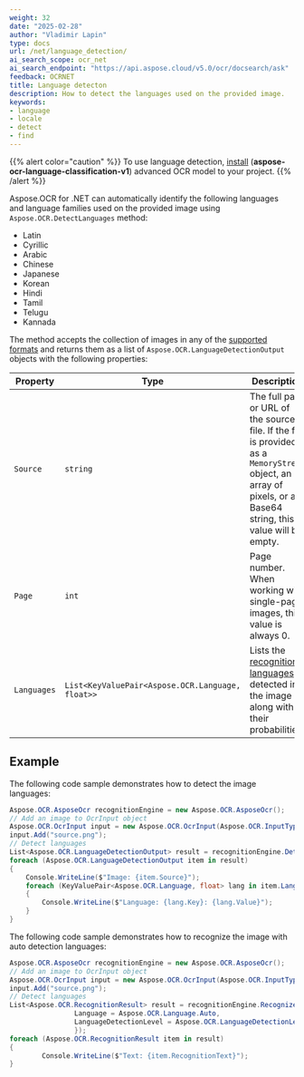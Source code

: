 ```yaml
---
weight: 32
date: "2025-02-28"
author: "Vladimir Lapin"
type: docs
url: /net/language_detection/
ai_search_scope: ocr_net
ai_search_endpoint: "https://api.aspose.cloud/v5.0/ocr/docsearch/ask"
feedback: OCRNET
title: Language detecton
description: How to detect the languages used on the provided image.
keywords:
- language
- locale
- detect
- find
---
```


{{% alert color="caution" %}} 
To use language detection, [install](/ocr/net/modules/) (**aspose-ocr-language-classification-v1**) advanced OCR model to your project.
{{% /alert %}}

Aspose.OCR for .NET can automatically identify the following languages and language families used on the provided image using `Aspose.OCR.DetectLanguages` method:

- Latin
- Cyrillic
- Arabic
- Chinese
- Japanese
- Korean
- Hindi
- Tamil
- Telugu
- Kannada

The method accepts the collection of images in any of the [supported formats](/ocr/net/supported-file-formats/) and returns them as a list of `Aspose.OCR.LanguageDetectionOutput` objects with the following properties:

Property    | Type                                             | Description
----------- | ------------------------------------------------ | -----------
`Source`    | `string`                                         | The full path or URL of the source file. If the file is provided as a `MemoryStream` object, an array of pixels, or a Base64 string, this value will be empty.
`Page`      | `int`                                            | Page number. When working with single-page images, this value is always 0.
`Languages` | `List<KeyValuePair<Aspose.OCR.Language, float>>` | Lists the [recognition languages](/ocr/net/languages/) detected in the image along with their probabilities.

## Example

The following code sample demonstrates how to detect the image languages:

```csharp
Aspose.OCR.AsposeOcr recognitionEngine = new Aspose.OCR.AsposeOcr();
// Add an image to OcrInput object
Aspose.OCR.OcrInput input = new Aspose.OCR.OcrInput(Aspose.OCR.InputType.SingleImage);
input.Add("source.png");
// Detect languages
List<Aspose.OCR.LanguageDetectionOutput> result = recognitionEngine.DetectLanguages(input);
foreach (Aspose.OCR.LanguageDetectionOutput item in result)
{
	Console.WriteLine($"Image: {item.Source}");
	foreach (KeyValuePair<Aspose.OCR.Language, float> lang in item.Languages)
	{
		Console.WriteLine($"Language: {lang.Key}: {lang.Value}");
	}
}
```


The following code sample demonstrates how to recognize the image with auto detection languages:

```csharp
Aspose.OCR.AsposeOcr recognitionEngine = new Aspose.OCR.AsposeOcr();
// Add an image to OcrInput object
Aspose.OCR.OcrInput input = new Aspose.OCR.OcrInput(Aspose.OCR.InputType.SingleImage);
input.Add("source.png");
// Detect languages
List<Aspose.OCR.RecognitionResult> result = recognitionEngine.Recognize(input, new RecognitionSettings { 
                Language = Aspose.OCR.Language.Auto,
                LanguageDetectionLevel = Aspose.OCR.LanguageDetectionLevel.ByParagraph
                });
foreach (Aspose.OCR.RecognitionResult item in result)
{
		Console.WriteLine($"Text: {item.RecognitionText}");
}
```

